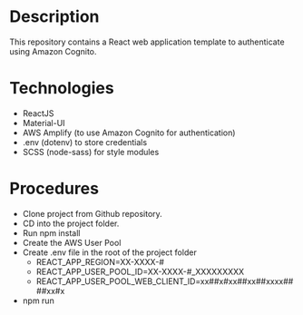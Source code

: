 # Description

This repository contains a React web application template to authenticate using Amazon Cognito.

# Technologies

- ReactJS
- Material-UI
- AWS Amplify (to use Amazon Cognito for authentication)
- .env (dotenv) to store credentials
- SCSS (node-sass) for style modules

# Procedures

- Clone project from Github repository.
- CD into the project folder.
- Run npm install
- Create the AWS User Pool
- Create .env file in the root of the project folder
    * REACT_APP_REGION=XX-XXXX-#
    * REACT_APP_USER_POOL_ID=XX-XXXX-#_XXXXXXXXX
    * REACT_APP_USER_POOL_WEB_CLIENT_ID=xx##x#xx##xx##xxxx####xx#x
- npm run